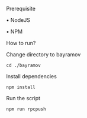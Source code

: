 Prerequisite

• NodeJS

• NPM

How to run?

Change directory to bayramov

```
cd ./bayramov
```

Install dependencies

```
npm install
```

Run the script

```
npm run rpcpush
```
